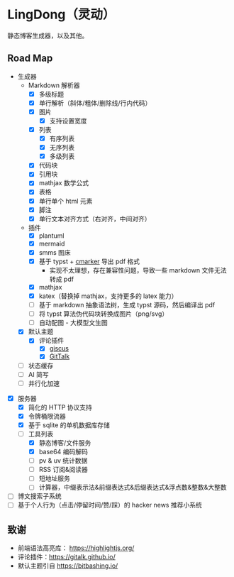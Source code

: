 # LingDong（灵动）

静态博客生成器，以及其他。

## Road Map

- 生成器
  - Markdown 解析器
    - [x] 多级标题
    - [x] 单行解析（斜体/粗体/删除线/行内代码）
    - [x] 图片
      - [x] 支持设置宽度
    - [x] 列表
      - [x] 有序列表
      - [x] 无序列表
      - [x] 多级列表
    - [x] 代码块
    - [x] 引用块
    - [x] mathjax 数学公式
    - [x] 表格
    - [x] 单行单个 html 元素
    - [x] 脚注
    - [x] 单行文本对齐方式（右对齐，中间对齐）
  - 插件
    - [x] plantuml
    - [x] mermaid
    - [x] smms 图床
    - [x] 基于 typst + [cmarker](https://typst.app/universe/package/cmarker/) 导出 pdf 格式
      - 实现不太理想，存在兼容性问题，导致一些 markdown 文件无法转成 pdf
    - [x] mathjax
    - [x] katex（替换掉 mathjax，支持更多的 latex 能力）
    - [ ] 基于 markdown 抽象语法树，生成 typst 源码，然后编译出 pdf
    - [ ] 将 typst 算法伪代码块转换成图片（png/svg）
    - [ ] 自动配图 - 大模型文生图
  - [x] 默认主题
    - [x] 评论插件
      - [x] [giscus](https://giscus.app/zh-CN)
      - [x] [GitTalk](https://gitalk.github.io/)
  - [ ] 状态缓存
  - [ ] AI 简写
  - [ ] 并行化加速

- [x] 服务器
  - [x] 简化的 HTTP 协议支持
  - [x] 令牌桶限流器
  - [x] 基于 sqlite 的单机数据库存储
  - [ ] 工具列表
    - [x] 静态博客/文件服务
    - [x] base64 编码解码
    - [ ] pv & uv 统计数据
    - [ ] RSS 订阅&阅读器
    - [ ] 短地址服务
    - [ ] 计算器，中缀表示法&前缀表达式&后缀表达式&浮点数&整数&大整数

- [ ] 博文搜索子系统
- [ ] 基于个人行为（点击/停留时间/赞/踩）的 hacker news 推荐小系统

## 致谢

- 前端语法高亮库： https://highlightjs.org/
- 评论插件：https://gitalk.github.io/
- 默认主题引自 https://bitbashing.io/
